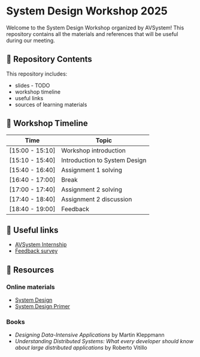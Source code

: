 # System Design Workshop 2025

Welcome to the System Design Workshop organized by AVSystem! This repository contains all the materials and references that will be useful during our meeting.


## 📂 Repository Contents

This repository includes:
- slides - TODO
- workshop timeline
- useful links 
- sources of learning materials


## 📅 Workshop Timeline

| Time            | Topic                         |
|-----------------|-------------------------------|
| [15:00 - 15:10] | Workshop introduction         |
| [15:10 - 15:40] | Introduction to System Design |
| [15:40 - 16:40] | Assignment 1 solving          |
| [16:40 - 17:00] | Break                         |
| [17:00 - 17:40] | Assignment 2 solving          |
| [17:40 - 18:40] | Assignment 2 discussion       |
| [18:40 - 19:00] | Feedback                      |


## 🔗 Useful links
- [AVSystem Internship](https://avsystem.com/careers/internship-at-avsystem?hsLang=en)
- [Feedback survey](https://forms.gle/npkcdUXYWK9yPN5c7)

## 📜 Resources

### Online materials
- [System Design](https://github.com/karanpratapsingh/system-design)
- [System Design Primer](https://github.com/donnemartin/system-design-primer)

### Books 
- _Designing Data-Intensive Applications_ by Martin Kleppmann
- _Understanding Distributed Systems: What every developer should know about large distributed applications_ by Roberto Vitillo
